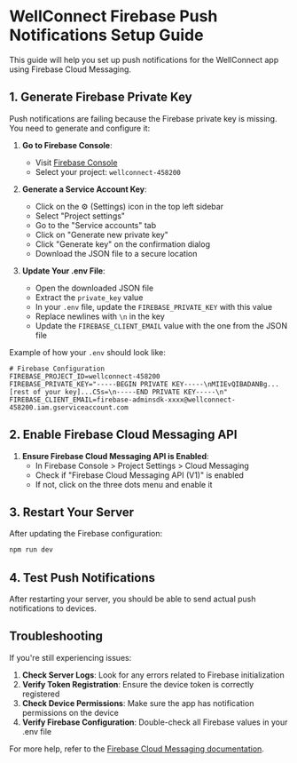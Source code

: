 # WellConnect Firebase Push Notifications Setup Guide

This guide will help you set up push notifications for the WellConnect app using Firebase Cloud Messaging.

## 1. Generate Firebase Private Key

Push notifications are failing because the Firebase private key is missing. You need to generate and configure it:

1. **Go to Firebase Console**:
   - Visit [Firebase Console](https://console.firebase.google.com/)
   - Select your project: `wellconnect-458200`

2. **Generate a Service Account Key**:
   - Click on the ⚙️ (Settings) icon in the top left sidebar
   - Select "Project settings"
   - Go to the "Service accounts" tab
   - Click on "Generate new private key"
   - Click "Generate key" on the confirmation dialog
   - Download the JSON file to a secure location

3. **Update Your .env File**:
   - Open the downloaded JSON file
   - Extract the `private_key` value
   - In your `.env` file, update the `FIREBASE_PRIVATE_KEY` with this value
   - Replace newlines with `\n` in the key
   - Update the `FIREBASE_CLIENT_EMAIL` value with the one from the JSON file

Example of how your `.env` should look like:

```
# Firebase Configuration
FIREBASE_PROJECT_ID=wellconnect-458200
FIREBASE_PRIVATE_KEY="-----BEGIN PRIVATE KEY-----\nMIIEvQIBADANBg...[rest of your key]...C5s=\n-----END PRIVATE KEY-----\n"
FIREBASE_CLIENT_EMAIL=firebase-adminsdk-xxxx@wellconnect-458200.iam.gserviceaccount.com
```

## 2. Enable Firebase Cloud Messaging API

1. **Ensure Firebase Cloud Messaging API is Enabled**:
   - In Firebase Console > Project Settings > Cloud Messaging
   - Check if "Firebase Cloud Messaging API (V1)" is enabled
   - If not, click on the three dots menu and enable it

## 3. Restart Your Server

After updating the Firebase configuration:

```bash
npm run dev
```

## 4. Test Push Notifications

After restarting your server, you should be able to send actual push notifications to devices.

## Troubleshooting

If you're still experiencing issues:

1. **Check Server Logs**: Look for any errors related to Firebase initialization
2. **Verify Token Registration**: Ensure the device token is correctly registered
3. **Check Device Permissions**: Make sure the app has notification permissions on the device
4. **Verify Firebase Configuration**: Double-check all Firebase values in your .env file

For more help, refer to the [Firebase Cloud Messaging documentation](https://firebase.google.com/docs/cloud-messaging). 